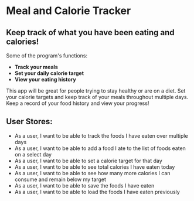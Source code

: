 # Meal and Calorie Tracker

## Keep track of what you have been eating and calories!

Some of the program's functions:
- **Track your meals**
- **Set your daily calorie target**
- **View your eating history**

This app will be great for people trying to stay healthy or 
are on a diet. Set your calorie targets and keep track of
your meals throughout multiple days. Keep a record of your food
history and view your progress!

## User Stores:
- As a user, I want to be able to track the foods I have eaten over multiple days
- As a user, I want to be able to add a food I ate to the list of foods eaten on a select day
- As a user, I want to be able to set a calorie target for that day
- As a user, I want to be able to see total calories I have eaten today
- As a user, I want to be able to see how many more calories I can consume and remain below my target
- As a user, I want to be able to save the foods I have eaten
- As a user, I want to be able to load the foods I have eaten previously